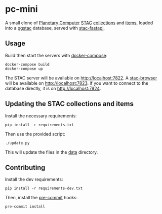 # pc-mini

A small clone of [Planetary Computer](planetarycomputer.microsoft.com/) [STAC](https://stacspec.org) [collections](https://github.com/radiantearth/stac-spec/blob/master/collection-spec/collection-spec.md) and [items](https://github.com/radiantearth/stac-spec/blob/master/item-spec/item-spec.md), loaded into a [pgstac](https://github.com/stac-utils/pgstac) database, served with [stac-fastapi](https://github.com/stac-utils/stac-fastapi).

## Usage

Build then start the servers with [docker-compose](https://docs.docker.com/compose/):

```shell
docker-compose build
docker-compose up
```

The STAC server will be available on <http://localhost:7822>.
A [stac-browser](https://github.com/radiantearth/stac-browser) will be available on <http://localhost:7823>.
If you want to connect to the database directly, it is on <http://localhost:7824>.

## Updating the STAC collections and items

Install the necessary requirements:

```shell
pip install -r requirements.txt
```

Then use the provided script:

```shell
./update.py
```

This will update the files in the [data](./data) directory.

## Contributing

Install the dev requirements:

```shell
pip install -r requirements-dev.txt
```

Then, install the [pre-commit](https://pre-commit.com/) hooks:

```shell
pre-commit install
```
